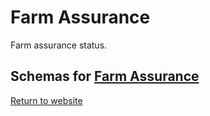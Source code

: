 # Farm Assurance

Farm assurance status.

## Schemas for [Farm Assurance](Farm-Assurance/README.MD)

[Return to website](https://www.datalinker.org/schemas)

